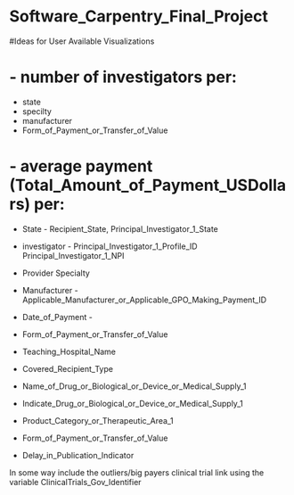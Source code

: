 # Software_Carpentry_Final_Project

#Ideas for User Available Visualizations
# 
# - number of investigators per: 
  - state
  - specilty
  - manufacturer
  - Form_of_Payment_or_Transfer_of_Value
    
# - average payment (Total_Amount_of_Payment_USDollars) per:
  -  State - Recipient_State, Principal_Investigator_1_State
  -  investigator - Principal_Investigator_1_Profile_ID    Principal_Investigator_1_NPI
  -  Provider Specialty
  -  Manufacturer - Applicable_Manufacturer_or_Applicable_GPO_Making_Payment_ID
  -  Date_of_Payment -
  -  Form_of_Payment_or_Transfer_of_Value
  -  Teaching_Hospital_Name
  -  Covered_Recipient_Type

- Name_of_Drug_or_Biological_or_Device_or_Medical_Supply_1
- Indicate_Drug_or_Biological_or_Device_or_Medical_Supply_1
- Product_Category_or_Therapeutic_Area_1
- Form_of_Payment_or_Transfer_of_Value
- Delay_in_Publication_Indicator


In some way include the outliers/big payers clinical trial link using the variable ClinicalTrials_Gov_Identifier
